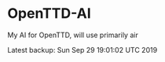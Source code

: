 # OpenTTD-AI
My AI for OpenTTD, will use primarily air

Latest backup: Sun Sep 29 19:01:02 UTC 2019

